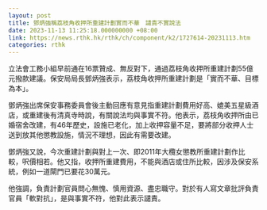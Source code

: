 ```yaml
---
layout: post
title: 鄧炳強稱荔枝角收押所重建計劃實而不華　譴責不實說法
date: 2023-11-13 11:25:18.000000000 +08:00
link: https://news.rthk.hk/rthk/ch/component/k2/1727614-20231113.htm
categories: rthk
---
```


立法會工務小組早前通在16票贊成、無反對下，通過荔枝角收押所重建計劃55億元撥款建議。保安局局長鄧炳強表示，荔枝角收押所重建計劃是「實而不華、目標為本」。

鄧炳強出席保安事務委員會後主動回應有意見指重建計劃費用好高、媲美五星級酒店，或重建後有清真寺時說，有關說法均與事實不符。他表示，荔枝角收押所由已婚宿舍改建，有46年歷史，設施已老化，加上收押容量不足，要將部分收押人士送到放其他懲教設施，情況不理想，因此有需要改建。

鄧炳強又說，今次重建計劃與對上一次、即2011年大欖女懲教所重建計劃作比較，呎價相若。他又指，收押所重建費用，不能與酒店或住所比較，因涉及保安系統，例如一道閘門已要花30萬元。

他強調，負責計劃官員問心無愧、慎用資源、盡忠職守。對於有人寫文章批評負責官員「軟對抗」，是與事實不符，他對此表示譴責。
